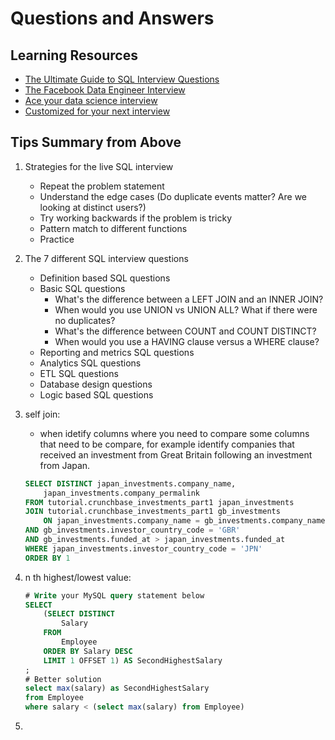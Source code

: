 # Questions and Answers

## Learning Resources

- [The Ultimate Guide to SQL Interview Questions](https://www.interviewquery.com/blog-sql-interview-questions/)
- [The Facebook Data Engineer Interview](https://towardsdatascience.com/the-facebook-data-engineer-interview-345235afaac0)
- [Ace your data science interview](https://www.interviewquery.com/)
- [Customized for your next interview](https://www.interviewquery.com/pricing)

## Tips Summary from Above

1. Strategies for the live SQL interview
    - Repeat the problem statement
    - Understand the edge cases (Do duplicate events matter? Are we looking at distinct users?)
    - Try working backwards if the problem is tricky
    - Pattern match to different functions
    - Practice
2. The 7 different SQL interview questions
    - Definition based SQL questions
    - Basic SQL questions
        - What's the difference between a LEFT JOIN and an INNER JOIN?
        - When would you use UNION vs UNION ALL? What if there were no duplicates?
        - What's the difference between COUNT and COUNT DISTINCT?
        - When would you use a HAVING clause versus a WHERE clause?
    - Reporting and metrics SQL questions
    - Analytics SQL questions
    - ETL SQL questions
    - Database design questions
    - Logic based SQL questions

1. self join:
    - when idetify columns where you need to compare some columns that need to be compare, for example identify companies that received an investment from Great Britain following an investment from Japan.

    ```SQL
    SELECT DISTINCT japan_investments.company_name,
        japan_investments.company_permalink
    FROM tutorial.crunchbase_investments_part1 japan_investments
    JOIN tutorial.crunchbase_investments_part1 gb_investments
        ON japan_investments.company_name = gb_investments.company_name
    AND gb_investments.investor_country_code = 'GBR'
    AND gb_investments.funded_at > japan_investments.funded_at
    WHERE japan_investments.investor_country_code = 'JPN'
    ORDER BY 1
    ```

2. n th highest/lowest value:

    ```SQL
    # Write your MySQL query statement below
    SELECT
        (SELECT DISTINCT
            Salary
        FROM
            Employee
        ORDER BY Salary DESC
        LIMIT 1 OFFSET 1) AS SecondHighestSalary
    ;
    # Better solution
    select max(salary) as SecondHighestSalary
    from Employee
    where salary < (select max(salary) from Employee)
    ```

3.
